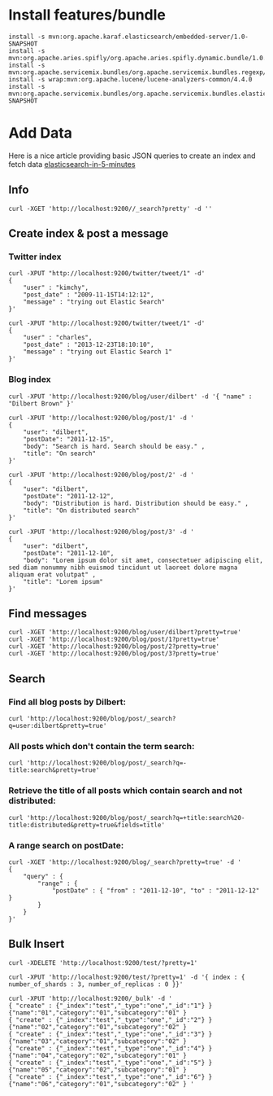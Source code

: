 # Install features/bundle

    install -s mvn:org.apache.karaf.elasticsearch/embedded-server/1.0-SNAPSHOT
    install -s mvn:org.apache.aries.spifly/org.apache.aries.spifly.dynamic.bundle/1.0.0
    install -s mvn:org.apache.servicemix.bundles/org.apache.servicemix.bundles.regexp/1.3_3
    install -s wrap:mvn:org.apache.lucene/lucene-analyzers-common/4.4.0
    install -s mvn:org.apache.servicemix.bundles/org.apache.servicemix.bundles.elasticsearch/0.90.5_2-SNAPSHOT

# Add Data

Here is a nice article providing basic JSON queries to create an index and fetch data
[elasticsearch-in-5-minutes](http://www.elasticsearchtutorial.com/elasticsearch-in-5-minutes.html)

## Info

    curl -XGET 'http://localhost:9200//_search?pretty' -d ''

## Create index & post a message

### Twitter index

    curl -XPUT "http://localhost:9200/twitter/tweet/1" -d'
    {
        "user" : "kimchy",
        "post_date" : "2009-11-15T14:12:12",
        "message" : "trying out Elastic Search"
    }'

    curl -XPUT "http://localhost:9200/twitter/tweet/1" -d'
    {
        "user" : "charles",
        "post_date" : "2013-12-23T18:10:10",
        "message" : "trying out Elastic Search 1"
    }'

### Blog index

    curl -XPUT 'http://localhost:9200/blog/user/dilbert' -d '{ "name" : "Dilbert Brown" }'

    curl -XPUT 'http://localhost:9200/blog/post/1' -d '
    {
        "user": "dilbert",
        "postDate": "2011-12-15",
        "body": "Search is hard. Search should be easy." ,
        "title": "On search"
    }'

    curl -XPUT 'http://localhost:9200/blog/post/2' -d '
    {
        "user": "dilbert",
        "postDate": "2011-12-12",
        "body": "Distribution is hard. Distribution should be easy." ,
        "title": "On distributed search"
    }'

    curl -XPUT 'http://localhost:9200/blog/post/3' -d '
    {
        "user": "dilbert",
        "postDate": "2011-12-10",
        "body": "Lorem ipsum dolor sit amet, consectetuer adipiscing elit, sed diam nonummy nibh euismod tincidunt ut laoreet dolore magna aliquam erat volutpat" ,
        "title": "Lorem ipsum"
    }'

## Find messages

    curl -XGET 'http://localhost:9200/blog/user/dilbert?pretty=true'
    curl -XGET 'http://localhost:9200/blog/post/1?pretty=true'
    curl -XGET 'http://localhost:9200/blog/post/2?pretty=true'
    curl -XGET 'http://localhost:9200/blog/post/3?pretty=true'

## Search

### Find all blog posts by Dilbert:

    curl 'http://localhost:9200/blog/post/_search?q=user:dilbert&pretty=true'

### All posts which don't contain the term search:

    curl 'http://localhost:9200/blog/post/_search?q=-title:search&pretty=true'

### Retrieve the title of all posts which contain search and not distributed:

    curl 'http://localhost:9200/blog/post/_search?q=+title:search%20-title:distributed&pretty=true&fields=title'

### A range search on postDate:

    curl -XGET 'http://localhost:9200/blog/_search?pretty=true' -d '
    {
        "query" : {
            "range" : {
                "postDate" : { "from" : "2011-12-10", "to" : "2011-12-12" }
            }
        }
    }'

## Bulk Insert

    curl -XDELETE 'http://localhost:9200/test/?pretty=1'

    curl -XPUT 'http://localhost:9200/test/?pretty=1' -d '{ index : { number_of_shards : 3, number_of_replicas : 0 }}'

    curl -XPUT 'http://localhost:9200/_bulk' -d '
    { "create" : {"_index":"test","_type":"one","_id":"1"} }
    {"name":"01","category":"01","subcategory":"01" }
    { "create" : {"_index":"test","_type":"one","_id":"2"} }
    {"name":"02","category":"01","subcategory":"02" }
    { "create" : {"_index":"test","_type":"one","_id":"3"} }
    {"name":"03","category":"01","subcategory":"02" }
    { "create" : {"_index":"test","_type":"one","_id":"4"} }
    {"name":"04","category":"02","subcategory":"01" }
    { "create" : {"_index":"test","_type":"one","_id":"5"} }
    {"name":"05","category":"02","subcategory":"01" }
    { "create" : {"_index":"test","_type":"one","_id":"6"} }
    {"name":"06","category":"01","subcategory":"02" } '

